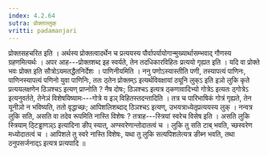 ```yaml
---
index: 4.2.64
sutra: प्रोक्ताल्लुक्
vritti: padamanjari
---
```


 प्रोक्तसहचरित इति । अर्थस्य प्रोक्तत्वादर्थेन च प्रत्ययस्य पौर्वापर्यायोगान्मुख्यार्थासम्भवाद् गौणस्य ग्रहणमित्यर्थः । अपर आह---प्रोक्तशब्द इह स्वर्यते, तेन तदधिकारविहितः प्रत्ययो गृह्यत इति । यदि वा प्रोक्ते भवः प्रोक्त इति सौत्रोऽयमतद्धैतनिर्देशः । पाणिनीयमिति । ननु पणोऽस्यास्तीति पणी, तस्यापत्यं पाणिनः, पाणिनस्यापत्यं पणिनो युवा पाणिनिः, ततः ठ्तेन प्रोक्तम्ऽ इत्यर्थविवक्षायां ठ्यूनि लुक्ऽ इति इञो लुकि कृते प्रत्ययलक्षणेन ठिञश्चऽ इत्यण् प्राप्नोति ? नैष दोषः; ठिञश्चऽ इत्यत्र ठ्कणावादिभ्यो गोत्रेऽ इत्यतः ठ्गोत्रेऽ इत्यनुवर्तते, तेनेञं विशेषयिष्यामः---गोत्रे य इञ् विहितस्तदन्तादिति । तत्र च पारिभाषिकं गोत्रं गृह्यते, तेन यूनीञो न भविष्यति, ततो वृद्धाच्छः; आपिशलिशब्दाद् ठिञश्चऽ इत्यण्, उभयत्राध्येतृप्रत्ययस्य लुक् । नन्वत्र लुकि सति, असति वा तदेव रूपमिति नास्ति विशेषः ? तत्राह---स्त्रियां स्वरेच विसेष इति । असति लुकि स्त्रियाम् ठ्टिड्ढाणञ्ऽ इत्यादिना ङीप् स्यात्, अण्स्वरेणान्तोदातत्वं च । लुकि तु सति टाब् भवति, च्छस्वरेण मध्योदातत्वं च । आपिशले तु स्वरे नास्ति विशेषः, यथा तु लुकि सत्यपिशलेत्यत्र ङीब्न भवति, तथा ठनुपसर्जनाद्ऽ इत्यत्र प्रत्यपादि ॥